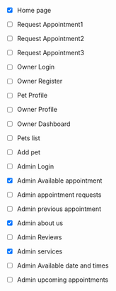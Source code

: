 - [x] Home page
- [ ] Request Appointment1
- [ ] Request Appointment2
- [ ] Request Appointment3
- [ ] Owner Login
- [ ] Owner Register
- [ ] Pet Profile
- [ ] Owner Profile
- [ ] Owner Dashboard
- [ ] Pets list
- [ ] Add pet
- [ ] Admin Login
- [x] Admin Available appointment
- [ ] Admin appointment requests
- [ ] Admin previous appointment
- [x] Admin about us
- [ ] Admin Reviews
- [x] Admin services
- [ ] Admin Available date and times
- [ ] Admin upcoming appointments




